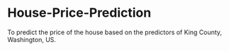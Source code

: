 # House-Price-Prediction
To predict the price of the house based on the predictors of King County, Washington, US.
